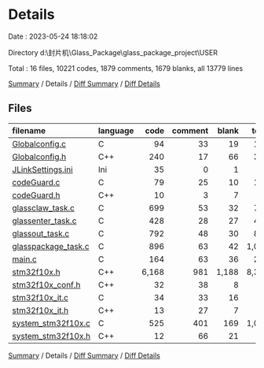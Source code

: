 # Details

Date : 2023-05-24 18:18:02

Directory d:\\封片机\\Glass_Package\\glass_package_project\\USER

Total : 16 files,  10221 codes, 1879 comments, 1679 blanks, all 13779 lines

[Summary](results.md) / Details / [Diff Summary](diff.md) / [Diff Details](diff-details.md)

## Files
| filename | language | code | comment | blank | total |
| :--- | :--- | ---: | ---: | ---: | ---: |
| [Globalconfig.c](/Globalconfig.c) | C | 94 | 33 | 19 | 146 |
| [Globalconfig.h](/Globalconfig.h) | C++ | 240 | 17 | 66 | 323 |
| [JLinkSettings.ini](/JLinkSettings.ini) | Ini | 35 | 0 | 1 | 36 |
| [codeGuard.c](/codeGuard.c) | C | 79 | 25 | 10 | 114 |
| [codeGuard.h](/codeGuard.h) | C++ | 10 | 3 | 7 | 20 |
| [glassclaw_task.c](/glassclaw_task.c) | C | 699 | 53 | 32 | 784 |
| [glassenter_task.c](/glassenter_task.c) | C | 428 | 28 | 27 | 483 |
| [glassout_task.c](/glassout_task.c) | C | 792 | 48 | 30 | 870 |
| [glasspackage_task.c](/glasspackage_task.c) | C | 896 | 63 | 42 | 1,001 |
| [main.c](/main.c) | C | 164 | 63 | 36 | 263 |
| [stm32f10x.h](/stm32f10x.h) | C++ | 6,168 | 981 | 1,188 | 8,337 |
| [stm32f10x_conf.h](/stm32f10x_conf.h) | C++ | 32 | 38 | 8 | 78 |
| [stm32f10x_it.c](/stm32f10x_it.c) | C | 34 | 33 | 16 | 83 |
| [stm32f10x_it.h](/stm32f10x_it.h) | C++ | 13 | 27 | 7 | 47 |
| [system_stm32f10x.c](/system_stm32f10x.c) | C | 525 | 401 | 169 | 1,095 |
| [system_stm32f10x.h](/system_stm32f10x.h) | C++ | 12 | 66 | 21 | 99 |

[Summary](results.md) / Details / [Diff Summary](diff.md) / [Diff Details](diff-details.md)